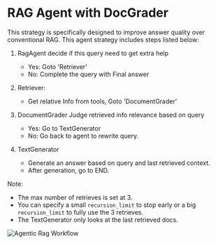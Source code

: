 # RAG Agent with DocGrader

This strategy is specifically designed to improve answer quality over conventional RAG.
This agent strategy includes steps listed below:

1. RagAgent
   decide if this query need to get extra help

   - Yes: Goto 'Retriever'
   - No: Complete the query with Final answer

2. Retriever:

   - Get relative Info from tools, Goto 'DocumentGrader'

3. DocumentGrader
   Judge retrieved info relevance based on query

   - Yes: Go to TextGenerator
   - No: Go back to agent to rewrite query.

4. TextGenerator
   - Generate an answer based on query and last retrieved context.
   - After generation, go to END.

Note:
 - The max number of retrieves is set at 3.
 - You can specify a small `recursion_limit` to stop early or a big `recursion_limit` to fully use the 3 retrieves.
 - The TextGenerator only looks at the last retrieved docs.

![Agentic Rag Workflow](https://blog.langchain.dev/content/images/size/w1000/2024/02/image-16.png)

